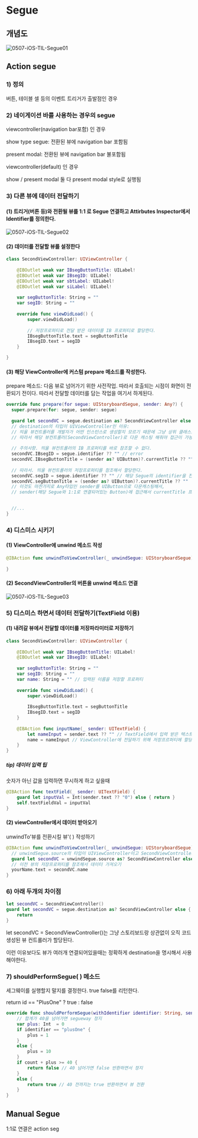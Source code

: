 





# Segue

## 개념도

![0507-iOS-TIL-Segue01](/Users/woobincheon/Documents/fcios11/03-TIL/iOS/iOS-TIL-Images/0507-iOS-TIL-Segue01.png)



## Action segue

### 1) 정의

버튼, 테이블 셀 등의 이벤트 트리거가 출발점인 경우



### 2) 네이게이션 바를 사용하는 경우의 segue

viewcontroller(navigation bar포함) 인 경우

show type segue: 전환된 뷰에 navigation bar 포함됨

present modal: 전환된 뷰에 navigation bar 불포함됨

viewcontroller(default) 인 경우

show / present modal 둘 다 present modal style로 실행됨



### 3) 다른 뷰에 데이터 전달하기

#### (1) 트리거(버튼 등)와 전환될 뷰를 1:1 로 Segue 연결하고 Attirbutes Inspector에서 Identifier를 정의한다.

![0507-iOS-TIL-Segue02](/Users/woobincheon/Documents/fcios11/03-TIL/iOS/iOS-TIL-Images/0507-iOS-TIL-Segue02.png)



#### (2) 데이터를 전달할 뷰를 설정한다

```swift
class SecondViewController: UIViewController {
    
    @IBOutlet weak var IBsegButtonTitle: UILabel!
    @IBOutlet weak var IBsegID: UILabel!
    @IBOutlet weak var sbtLabel: UILabel!
    @IBOutlet weak var siLabel: UILabel!
    
    var segButtonTitle: String = ""
    var segID: String = ""
    
    override func viewDidLoad() {
        super.viewDidLoad()
        
        // 저장프로퍼티로 전달 받은 데이터를 IB 프로퍼티로 할당한다.
        IBsegButtonTitle.text = segButtonTitle
        IBsegID.text = segID
    }

}
```



#### (3) 해당 ViewController에 커스텀 prepare 메소드를 작성한다.

prepare 메소드: 다음 뷰로 넘어가기 위한 사전작업. 따라서 호출되는 시점이 화면이 전환되기 전이다. 따라서 전달할 데이터를 담는 작업을 여기서 하게된다.

```swift
override func prepare(for segue: UIStoryboardSegue, sender: Any?) {
  super.prepare(for: segue, sender: segue)
  
  guard let secondVC = segue.destination as? SecondViewController else { return }
  // destination의 타입이 UIViewController인 이유:
  // 띄울 뷰컨트롤러를 개발자가 어떤 인스턴스로 생성할지 모르기 때문에 그냥 상위 클래스로 선언해놓은것이다.
  // 따라서 해당 뷰컨트롤러(SecondViewController)로 다운 캐스팅 해줘야 접근이 가능하다.
  
  // 주의사항. 띄울 뷰컨트롤러의 IB 프로퍼티를 바로 참조할 수 없다.
  secondVC.IBsegID = segue.identifier ?? "" // error
  secondVC.IBsegButtonTitle = (sender as? UIButton)?.currentTitle ?? "" // error
  
  // 따라서. 띄울 뷰컨트롤러의 저장프로퍼티를 참조해서 할당한다.
  secondVC.segID = segue.identifier ?? "" // 해당 Segue의 identifier을 전달한다.
  secondVC.segButtonTitle = (sender as? UIButton)?.currentTitle ?? ""
  // 이것도 마찬가지로 Any타입인 sender를 UIButton으로 다운캐스팅해서,
  // sender(해당 Segue와 1:1로 연결되어있는 Button)에 접근해서 currentTitle 프로퍼티를 참조해서 전달한다.
  

  //...
}
```



### 4) 디스미스 시키기

#### (1) ViewController에 unwind 메소드 작성

```swift
@IBAction func unwindToViewController(_ unwindSegue: UIStoryboardSegue) {
    
}
```

#### (2) SecondViewController의 버튼을 unwind 메소드 연결

![0507-iOS-TIL-Segue03](/Users/woobincheon/Documents/fcios11/03-TIL/iOS/iOS-TIL-Images/0507-iOS-TIL-Segue03.png)



### 5) 디스미스 하면서 데이터 전달하기(TextField 이용)

#### (1) 내려갈 뷰에서 전달할 데이터를 저장파라미터로 저장하기

```swift
class SecondViewController: UIViewController {
    
    @IBOutlet weak var IBsegButtonTitle: UILabel!
    @IBOutlet weak var IBsegID: UILabel!
    
    var segButtonTitle: String = ""
    var segID: String = ""
    var name: String = "" // 입력된 이름을 저장할 프로퍼티
    
    override func viewDidLoad() {
        super.viewDidLoad()
        
        IBsegButtonTitle.text = segButtonTitle
        IBsegID.text = segID
    }
    
    @IBAction func inputName(_ sender: UITextField) {
        let nameInput = sender.text ?? "" // TextField에서 입력 받은 텍스트를 옵셔널 해제
        name = nameInput // ViewController에 전달하기 위해 저장프르퍼티에 할당
    }
}
```

##### tip) 데이터 입력 팁

숫자가 아닌 값을 입력하면 무시하게 하고 싶을때

```swift
@IBAction func textField(_ sender: UITextField) {
    guard let inputVal = Int(sender.text ?? "0") else { return }
    self.textFieldVal = inputVal
}
```



#### (2) viewController에서 데이터 받아오기

unwindTo'뷰를 전환시킬 뷰'( ) 작성하기

```swift
@IBAction func unwindToViewController(_ unwindSegue: UIStoryboardSegue) {
  // unwindSegue.source의 타입이 UIViewController이고 SecondViewController로 다운캐스팅해서 인스턴스 생성
  guard let secondVC = unwindSegue.source as? SecondViewController else { return }
  // 이전 뷰의 저장프로퍼티를 참조해서 데이터 가져오기
  yourName.text = secondVC.name
}
```



### 6) 아래 두개의 차이점

```swift
let secondVC = SecondViewController()
guard let secondVC = segue.destination as? SecondViewController else {
    return
}
```

let secondVC = SecondViewController()는 그냥 스토리보드랑 상관없이 오직 코드 생성된 뷰 컨트롤러가 할당된다.

이런 이유보다도 뷰가 여러개 연결되어있을때는 정확하게 destination을 명시해서 사용해야한다.



### 7) shouldPerformSegue( ) 메소드

세그웨이를 실행할지 말지를 결정한다. true false를 리턴한다.

return id == "PlusOne" ? true : false

```swift
override func shouldPerformSegue(withIdentifier identifier: String, sender: Any?) -> Bool {
    // 합계가 40을 넘어가면 segueway 정지
    var plus: Int  = 0
    if identifier == "plusOne" {
        plus = 1
    }
    else {
        plus = 10
    }
    if count + plus >= 40 {
        return false // 40 넘어가면 false 반환하면서 정지
    }
    else {
        return true // 40 전까지는 true 반환하면서 뷰 전환
    }
}
```



## Manual Segue

1:1로 연결은 action seg

